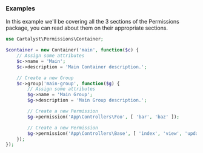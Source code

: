 ### Examples

In this example we'll be covering all the 3 sections of the Permissions package, you can read about them on their appropriate sections.

```php
use Cartalyst\Permissions\Container;

$container = new Container('main', function($c) {
	// Assign some attributes
	$c->name = 'Main';
	$c->description = 'Main Container description.';

	// Create a new Group
	$c->group('main-group', function($g) {
		// Assign some attributes
		$g->name = 'Main Group';
		$g->description = 'Main Group description.';

		// Create a new Permission
		$g->permission('App\Controllers\Foo', [ 'bar', 'baz' ]);

		// Create a new Permission
		$g->permission('App\Controllers\Base', [ 'index', 'view', 'update' ]);
	});
});
```
